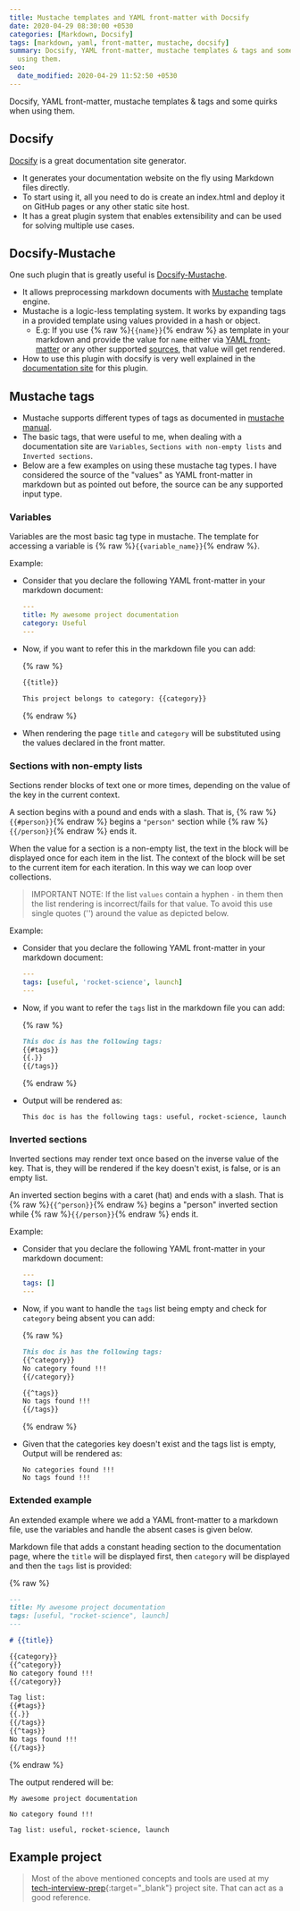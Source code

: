 ```yaml
---
title: Mustache templates and YAML front-matter with Docsify
date: 2020-04-29 08:30:00 +0530
categories: [Markdown, Docsify]
tags: [markdown, yaml, front-matter, mustache, docsify]
summary: Docsify, YAML front-matter, mustache templates & tags and some quirks when
  using them.
seo:
  date_modified: 2020-04-29 11:52:50 +0530
---
```


Docsify, YAML front-matter, mustache templates & tags and some quirks when using them.

## Docsify

[Docsify](https://docsify.js.org/) is a great documentation site generator.

- It generates your documentation website on the fly using Markdown files directly.
- To start using it, all you need to do is create an index.html and deploy it on GitHub pages or any other static site host.
- It has a great plugin system that enables extensibility and can be used for solving multiple use cases.

## Docsify-Mustache

One such plugin that is greatly useful is [Docsify-Mustache](https://docsify-mustache.github.io/#/).

- It allows preprocessing markdown documents with [Mustache](https://mustache.github.io/) template engine.
- Mustache is a logic-less templating system. It works by expanding tags in a provided template using values provided in a hash or object.
  - E.g: If you use {% raw %}`{{name}}`{% endraw %} as template in your markdown and provide the value for `name` either via [YAML front-matter](https://docsify-mustache.github.io/#/?id=front-matter) or any other supported [sources](https://docsify-mustache.github.io/#/?id=sources), that value will get rendered.
- How to use this plugin with docsify is very well explained in the [documentation site](https://docsify-mustache.github.io/) for this plugin.

## Mustache tags

- Mustache supports different types of tags as documented in [mustache manual](https://mustache.github.io/mustache.5.html).
- The basic tags, that were useful to me, when dealing with a documentation site are `Variables`, `Sections with non-empty lists` and `Inverted sections`.
- Below are a few examples on using these mustache tag types. I have considered the source of the "values" as YAML front-matter in markdown but as pointed out before, the source can be any supported input type.

### Variables

Variables are the most basic tag type in mustache. The template for accessing a variable is {% raw %}`{{variable_name}}`{% endraw %}.

Example:

- Consider that you declare the following YAML front-matter in your markdown document:

  ```yaml
  ---
  title: My awesome project documentation
  category: Useful
  ---

  ```

- Now, if you want to refer this in the markdown file you can add:

  {% raw %}

  ```markdown
  {{title}}

  This project belongs to category: {{category}}
  ```

  {% endraw %}

- When rendering the page `title` and `category` will be substituted using the values declared in the front matter.

### Sections with non-empty lists

Sections render blocks of text one or more times, depending on the value of the key in the current context.

A section begins with a pound and ends with a slash. That is, {% raw %}`{{#person}}`{% endraw %} begins a `"person"` section while {% raw %}`{{/person}}`{% endraw %} ends it.

When the value for a section is a non-empty list, the text in the block will be displayed once for each item in the list. The context of the block will be set to the current item for each iteration. In this way we can loop over collections.

> IMPORTANT NOTE: If the list `values` contain a hyphen `-` in them then the list rendering is incorrect/fails for that value. To avoid this use single quotes ('') around the value as depicted below.

Example:

- Consider that you declare the following YAML front-matter in your markdown document:

  ```yaml
  ---
  tags: [useful, 'rocket-science', launch]
  ---

  ```

- Now, if you want to refer the `tags` list in the markdown file you can add:

  {% raw %}

  ```markdown
  This doc is has the following tags:
  {{#tags}}
  {{.}}
  {{/tags}}
  ```

  {% endraw %}

- Output will be rendered as:

  ```text
  This doc is has the following tags: useful, rocket-science, launch
  ```

### Inverted sections

Inverted sections may render text once based on the inverse value of the key. That is, they will be rendered if the key doesn't exist, is false, or is an empty list.

An inverted section begins with a caret (hat) and ends with a slash. That is {% raw %}`{{^person}}`{% endraw %} begins a "person" inverted section while {% raw %}`{{/person}}`{% endraw %} ends it.

Example:

- Consider that you declare the following YAML front-matter in your markdown document:

  ```yaml
  ---
  tags: []
  ---

  ```

- Now, if you want to handle the `tags` list being empty and check for `category` being absent you can add:

  {% raw %}

  ```markdown
  This doc is has the following tags:
  {{^category}}
  No category found !!!
  {{/category}}

  {{^tags}}
  No tags found !!!
  {{/tags}}
  ```

  {% endraw %}

- Given that the categories key doesn't exist and the tags list is empty, Output will be rendered as:

  ```text
  No categories found !!!
  No tags found !!!
  ```

### Extended example

An extended example where we add a YAML front-matter to a markdown file, use the variables and handle the absent cases is given below.

Markdown file that adds a constant heading section to the documentation page, where the `title` will be displayed first, then `category` will be displayed and then the `tags` list is provided:

{% raw %}

```markdown
---
title: My awesome project documentation
tags: [useful, "rocket-science", launch]
---

# {{title}}

{{category}}
{{^category}}
No category found !!!
{{/category}}

Tag list:
{{#tags}}
{{.}}
{{/tags}}
{{^tags}}
No tags found !!!
{{/tags}}
```

{% endraw %}

The output rendered will be:

```text
My awesome project documentation

No category found !!!

Tag list: useful, rocket-science, launch
```

## Example project

> Most of the above mentioned concepts and tools are used at my [tech-interview-prep](https://ppipada.github.io/tech-interview-prep/#/){:target="_blank"} project site. That can act as a good reference.

